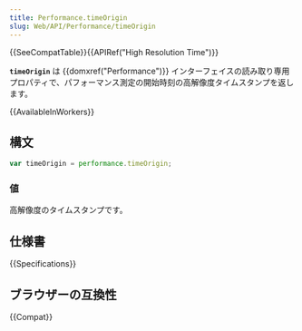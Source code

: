 ```yaml
---
title: Performance.timeOrigin
slug: Web/API/Performance/timeOrigin
---
```


{{SeeCompatTable}}{{APIRef("High Resolution Time")}}

**`timeOrigin`** は {{domxref("Performance")}} インターフェイスの読み取り専用プロパティで、パフォーマンス測定の開始時刻の高解像度タイムスタンプを返します。

{{AvailableInWorkers}}

## 構文

```js
var timeOrigin = performance.timeOrigin;
```

### 値

高解像度のタイムスタンプです。

## 仕様書

{{Specifications}}

## ブラウザーの互換性

{{Compat}}
